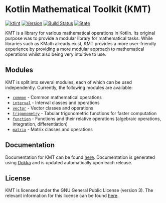 # Kotlin Mathematical Toolkit (KMT)

[![ktlint](https://img.shields.io/badge/code%20style-%E2%9D%A4-FF4081.svg)](https://ktlint.github.io/)
[![Version](https://img.shields.io/badge/version-0.0.1-blue)]()
[![Build Status](https://travis-ci.org/JLLeitschuh/ktlint-gradle.svg?branch=master)]()
[![State](https://img.shields.io/badge/-alpha-red)]()

KMT is a library for various mathematical operations in Kotlin. Its original purpose was to provide
a modular library for mathematical tasks. While libraries such as KMath already exist, KMT provides
a more user-friendly experience by providing a more modular approach to mathematical operations whilst
also being very intuitive to use.

## Modules

KMT is split into several modules, each of which can be used independently. Currently, the following modules
are available:

* [`common`](https://github.com/PolyRocketMatt/KMT/wiki/KMT-Common) - Common mathematical operations
* [`interval`](https://github.com/PolyRocketMatt/KMT/wiki/KMT-Interval) - Interval classes and operations
* [`vector`](https://github.com/PolyRocketMatt/KMT/wiki/KMT-Vector) - Vector classes and operations
* [`trigonometry`](https://github.com/PolyRocketMatt/KMT/wiki/KMT-Trigonometry) - Tabular trigonometric functions for faster computation
* [`function`](https://github.com/PolyRocketMatt/KMT/wiki/KMT-Function) - Functions and their relative operations (algebraic operations, integration, differentiation)
* [`matrix`](https://github.com/PolyRocketMatt/KMT/wiki/KMT-Matrix) - Matrix classes and operations

## Documentation

Documentation for KMT can be found [here](http://polyrocketmatt.me/KMT/). Documentation is generated
using [Dokka](https://github.com/Kotlin/dokka) and is updated automatically upon each release.

## License

KMT is licensed under the GNU General Public License (version 3). The relevant information for this license can be found [here](https://www.gnu.org/licenses/gpl-3.0.html).